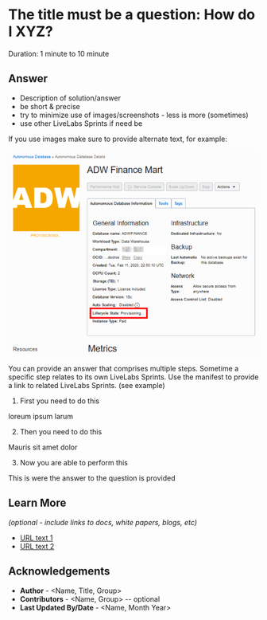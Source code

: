 # The title must be a question: How do I XYZ?

Duration: 1 minute to 10 minute

## Answer

* Description of solution/answer
* be short & precise
* try to minimize use of images/screenshots - less is more (sometimes)
* use other LiveLabs Sprints if need be

If you use images make sure to provide alternate text, for example:

![Where can I view the Lifecycle state in Autonomous Database](images/pic1.png)

You can provide an answer that comprises multiple steps.
Sometime a specific step relates to its own LiveLabs Sprints.
Use the manifest to provide a link to related LiveLabs Sprints.
(see example)

1. First you need to do this

loreum ipsum larum

2. Then you need to do this

Mauris sit amet dolor

3. Now you are able to perform this

This is were the answer to the question is provided

## Learn More

*(optional - include links to docs, white papers, blogs, etc)*

* [URL text 1](http://docs.oracle.com)
* [URL text 2](http://docs.oracle.com)

## Acknowledgements

* **Author** - <Name, Title, Group>
* **Contributors** -  <Name, Group> -- optional
* **Last Updated By/Date** - <Name,  Month Year>
